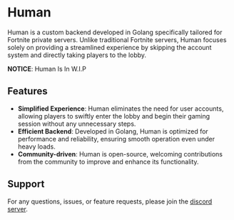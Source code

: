 # Human

Human is a custom backend developed in Golang specifically tailored for Fortnite private servers. Unlike traditional Fortnite servers, Human focuses solely on providing a streamlined experience by skipping the account system and directly taking players to the lobby.

**NOTICE**: Human Is In W.I.P

## Features

- **Simplified Experience**: Human eliminates the need for user accounts, allowing players to swiftly enter the lobby and begin their gaming session without any unnecessary steps.
- **Efficient Backend**: Developed in Golang, Human is optimized for performance and reliability, ensuring smooth operation even under heavy loads.
- **Community-driven**: Human is open-source, welcoming contributions from the community to improve and enhance its functionality.

## Support

For any questions, issues, or feature requests, please join the [discord server](https://dsc.gg/hum1n).
